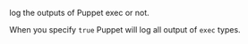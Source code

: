 log the outputs of Puppet exec or not.

When you specify `true` Puppet will log all output of `exec` types.

